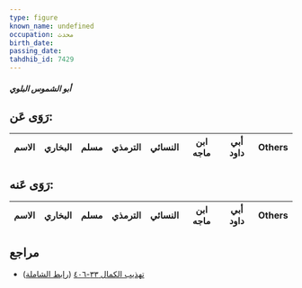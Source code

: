 ```yaml
---
type: figure
known_name: undefined
occupation: محدث
birth_date:
passing_date:
tahdhib_id: 7429
---
```

##### أبو الشموس البلوي

## رَوَى عَن:
| الاسم | البخاري | مسلم | الترمذي | النسائي | ابن ماجه | أبي داود | Others |
| ----- | ------- | ---- | ------- | ------- | -------- | -------- | ------ |
## رَوَى عَنه:
| الاسم | البخاري | مسلم | الترمذي | النسائي | ابن ماجه | أبي داود | Others |
| ----- | ------- | ---- | ------- | ------- | -------- | -------- | ------ |
## مراجع
- [تهذيب الكمال ٣٣-٤٠٦](obsidian://open?vault=Tahdhib-al-Kamal&file=Figures/٧٤٢٩-أبو%20الشموس%20البلوي) ([رابط الشاملة](https://shamela.ws/book/3722/18077))